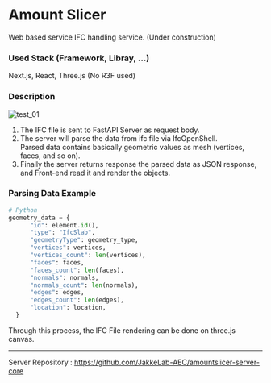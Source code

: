 # Amount Slicer

Web based service IFC handling service.
(Under construction)

### Used Stack (Framework, Libray, ...)
Next.js, React, Three.js (No R3F used)

### Description
![test_01](https://github.com/user-attachments/assets/70784996-c4a0-4aaa-8975-65eb8c9ff6ba)

1. The IFC file is sent to FastAPI Server as request body.
2. The server will parse the data from ifc file via IfcOpenShell.<br/>
   Parsed data contains basically geometric values as mesh (vertices, faces, and so on).
3. Finally the server returns response the parsed data as JSON response, and Front-end read it and render the objects.

### Parsing Data Example
```python
# Python
geometry_data = {
      "id": element.id(),
      "type": "IfcSlab",
      "geometryType": geometry_type,
      "vertices": vertices,
      "vertices_count": len(vertices),
      "faces": faces,
      "faces_count": len(faces),
      "normals": normals,
      "normals_count": len(normals),
      "edges": edges,
      "edges_count": len(edges),
      "location": location,
  }
```

Through this process, the IFC File rendering can be done on three.js canvas.

---

Server Repository : https://github.com/JakkeLab-AEC/amountslicer-server-core
